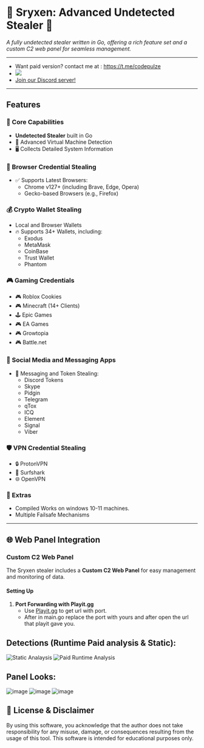 # 🔮 Sryxen: Advanced Undetected Stealer 🔮

_A fully undetected stealer written in Go, offering a rich feature set and a custom C2 web panel for seamless management._

---
- Want paid version? contact me at : https://t.me/codepulze
- <a href="https://t.me/pulzetools"><img src="https://img.shields.io/badge/Join%20my%20Telegram%20group-2CA5E0?style=for-the-badge&logo=telegram&labelColor=db44ad&color=5e2775"></a>
- [Join our Discord server!](https://discord.gg/NRTdwYUtdQ)

---

## Features

### 🥇 Core Capabilities
- **Undetected Stealer** built in Go
- 🛜 Advanced Virtual Machine Detection
- 🖥️ Collects Detailed System Information

### 🚀 Browser Credential Stealing
- ✅ Supports Latest Browsers:
  - Chrome v127+ (including Brave, Edge, Opera)
  - Gecko-based Browsers (e.g., Firefox)

### 💰 Crypto Wallet Stealing
- Local and Browser Wallets
- 🔥 Supports 34+ Wallets, including:
  - Exodus
  - MetaMask
  - CoinBase
  - Trust Wallet
  - Phantom

### 🎮 Gaming Credentials
- 🎮 Roblox Cookies
- 🎮 Minecraft (14+ Clients)
- 🕹 Epic Games
- 🎮 EA Games
- 🎮 Growtopia
- 🎮 Battle.net

### 💬 Social Media and Messaging Apps
- 💬 Messaging and Token Stealing:
  - Discord Tokens
  - Skype
  - Pidgin
  - Telegram
  - qTox
  - ICQ
  - Element
  - Signal
  - Viber

### 🛡 VPN Credential Stealing
- 🔒 ProtonVPN
- 🌊 Surfshark
- 🌐 OpenVPN

### 🐀 Extras
- Compiled Works on windows 10-11 machines.
- Multiple Failsafe Mechanisms

---

## 🌐 Web Panel Integration

### Custom C2 Web Panel
The Sryxen stealer includes a **Custom C2 Web Panel** for easy management and monitoring of data.

#### Setting Up
1. **Port Forwarding with Playit.gg**
   - Use [Playit.gg](https://playit.gg) to get url with port.
   - After in main.go replace the port with yours and after open the url that playit gave you.

## Detections (Runtime Paid analysis & Static):
![Static Analaysis](https://github.com/user-attachments/assets/b089cb06-2883-4c45-9e4a-e7f0d4222a2c)
![Paid Runtime Analysis](https://github.com/user-attachments/assets/7bd99777-b6cf-4afd-903f-5f2ef7602b64)


## Panel Looks:
![image](https://github.com/user-attachments/assets/14b5aeba-6866-42a6-a0dd-f61b27a649d2)
![image](https://github.com/user-attachments/assets/18ba1dfa-527b-4c44-896b-3ab0b8405f46)
![image](https://github.com/user-attachments/assets/db438c7b-c842-4686-a5f2-4ba9a0a1bab4)

## 📜 License & Disclaimer
By using this software, you acknowledge that the author does not take responsibility for any misuse, damage, or consequences resulting from the usage of this tool. This software is intended for educational purposes only.


   
